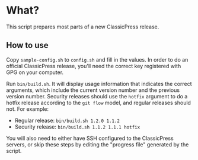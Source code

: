 # What?

This script prepares most parts of a new ClassicPress release.

## How to use

Copy `sample-config.sh` to `config.sh` and fill in the values.  In order to do
an official ClassicPress release, you'll need the correct key registered with
GPG on your computer.

Run `bin/build.sh`.  It will display usage information that indicates the
correct arguments, which include the current version number and the previous
version number.  Security releases should use the `hotfix` argument to do a
hotfix release according to the `git flow` model, and regular releases should
not.  For example:

- Regular release: `bin/build.sh 1.2.0 1.1.2`
- Security release: `bin/build.sh 1.1.2 1.1.1 hotfix`

You will also need to either have SSH configured to the ClassicPress servers,
or skip these steps by editing the "progress file" generated by the script.
